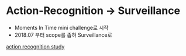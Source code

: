 # Action-Recognition -> Surveillance
- Moments In Time mini challenge로 시작  
- 2018.07 부터 scope를 좁혀 Surveillance로  
  
[action recognition study](https://github.com/henniekim/action_recognition_study/tree/master)
